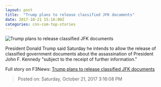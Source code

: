 ```yaml
---
layout: post
title:  "Trump plans to release classified JFK documents"
date: 2017-10-21 15:16:08Z
categories: cnn-com-top-stories
---
```


![Trump plans to release classified JFK documents](http://cdn.cnn.com/cnnnext/dam/assets/171004094609-jfk-super-tease.jpg)

President Donald Trump said Saturday he intends to allow the release of classified government documents about the assassination of President John F. Kennedy "subject to the receipt of further information."


Full story on F3News: [Trump plans to release classified JFK documents](http://www.f3nws.com/n/P2raCG)

> Posted on: Saturday, October 21, 2017 3:16:08 PM
